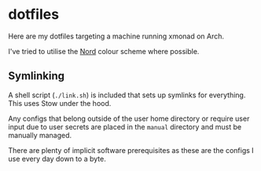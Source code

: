 # dotfiles

Here are my dotfiles targeting a machine running xmonad on Arch.

I've tried to utilise the [Nord](https://www.nordtheme.com) colour scheme where possible.

## Symlinking

A shell script (`./link.sh`) is included that sets up symlinks for everything. This uses Stow under the hood.

Any configs that belong outside of the user home directory or require user input due to user secrets are placed in the `manual` directory and must be manually managed.

There are plenty of implicit software prerequisites as these are the configs I use every day down to a byte.

